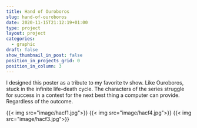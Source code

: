 ```yaml
---
title: Hand of Ouroboros 
slug: hand-of-ouroboros
date: 2020-11-15T21:12:19+01:00
type: project
layout: project
categories:
  - graphic
draft: false
show_thumbnail_in_post: false
position_in_projects_grid: 0
position_in_column: 3
---
```


I designed this poster as a tribute to my favorite tv show. Like Ouroboros, stuck in the infinite life–death cycle. The characters of the series struggle for success in a contest for the next best thing a computer can provide. Regardless of the outcome.

{{< img src="image/hacf1.jpg">}}
{{< img src="image/hacf4.jpg">}}
{{< img src="image/hacf3.jpg">}}

